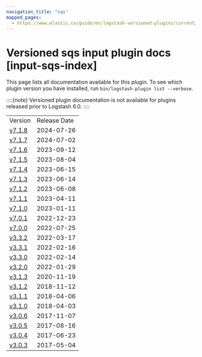 ```yaml
---
navigation_title: "sqs"
mapped_pages:
  - https://www.elastic.co/guide/en/logstash-versioned-plugins/current/input-sqs-index.html
---
```


# Versioned sqs input plugin docs [input-sqs-index]


This page lists all documentation available for this plugin.  To see which plugin version you have installed, run `bin/logstash-plugin list --verbose`.

::::{note}
Versioned plugin documentation is not available for plugins released prior to Logstash 6.0.
::::


|     |     |
| --- | --- |
| Version | Release Date |
| [v7.1.8](v7-1-8-plugins-inputs-sqs.md) | 2024-07-26 |
| [v7.1.7](v7-1-7-plugins-inputs-sqs.md) | 2024-07-02 |
| [v7.1.6](v7-1-6-plugins-inputs-sqs.md) | 2023-09-12 |
| [v7.1.5](v7-1-5-plugins-inputs-sqs.md) | 2023-08-04 |
| [v7.1.4](v7-1-4-plugins-inputs-sqs.md) | 2023-06-15 |
| [v7.1.3](v7-1-3-plugins-inputs-sqs.md) | 2023-06-14 |
| [v7.1.2](v7-1-2-plugins-inputs-sqs.md) | 2023-06-08 |
| [v7.1.1](v7-1-1-plugins-inputs-sqs.md) | 2023-04-11 |
| [v7.1.0](v7-1-0-plugins-inputs-sqs.md) | 2023-01-11 |
| [v7.0.1](v7-0-1-plugins-inputs-sqs.md) | 2022-12-23 |
| [v7.0.0](v7-0-0-plugins-inputs-sqs.md) | 2022-07-25 |
| [v3.3.2](v3-3-2-plugins-inputs-sqs.md) | 2022-03-17 |
| [v3.3.1](v3-3-1-plugins-inputs-sqs.md) | 2022-02-16 |
| [v3.3.0](v3-3-0-plugins-inputs-sqs.md) | 2022-02-14 |
| [v3.2.0](v3-2-0-plugins-inputs-sqs.md) | 2022-01-29 |
| [v3.1.3](v3-1-3-plugins-inputs-sqs.md) | 2020-11-19 |
| [v3.1.2](v3-1-2-plugins-inputs-sqs.md) | 2018-11-12 |
| [v3.1.1](v3-1-1-plugins-inputs-sqs.md) | 2018-04-06 |
| [v3.1.0](v3-1-0-plugins-inputs-sqs.md) | 2018-04-03 |
| [v3.0.6](v3-0-6-plugins-inputs-sqs.md) | 2017-11-07 |
| [v3.0.5](v3-0-5-plugins-inputs-sqs.md) | 2017-08-16 |
| [v3.0.4](v3-0-4-plugins-inputs-sqs.md) | 2017-06-23 |
| [v3.0.3](v3-0-3-plugins-inputs-sqs.md) | 2017-05-04 |
























